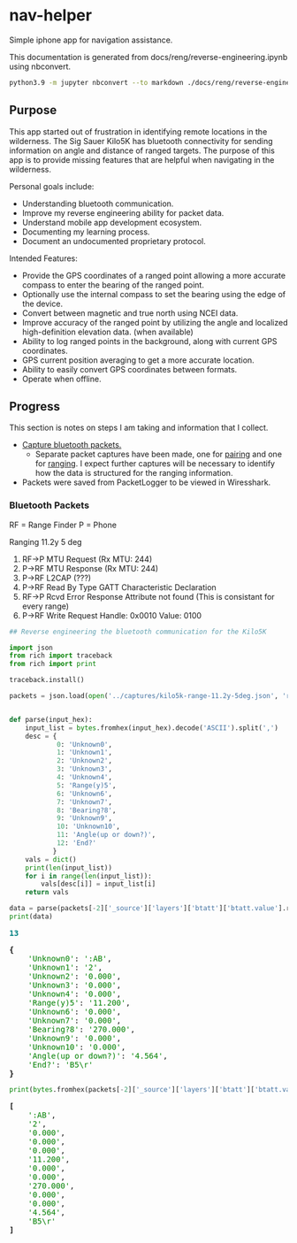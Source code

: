 # nav-helper
 Simple iphone app for navigation assistance.

This documentation is generated from docs/reng/reverse-engineering.ipynb using nbconvert.

```bash
python3.9 -m jupyter nbconvert --to markdown ./docs/reng/reverse-engineering.ipynb --output ../../README.md
```

## Purpose

This app started out of frustration in identifying remote locations in the wilderness. The Sig Sauer Kilo5K has bluetooth connectivity for sending information on angle and distance of ranged targets. The purpose of this app is to provide missing features that are helpful when navigating in the wilderness.

Personal goals include:
- Understanding bluetooth communication.
- Improve my reverse engineering ability for packet data.
- Understand mobile app development ecosystem.
- Documenting my learning process.
- Document an undocumented proprietary protocol.

Intended Features:
- Provide the GPS coordinates of a ranged point allowing a more accurate compass to enter the bearing of the ranged point.
- Optionally use the internal compass to set the bearing using the edge of the device.
- Convert between magnetic and true north using NCEI data.
- Improve accuracy of the ranged point by utilizing the angle and localized high-definition elevation data. (when available)
- Ability to log ranged points in the background, along with current GPS coordinates.
- GPS current position averaging to get a more accurate location.
- Ability to easily convert GPS coordinates between formats.
- Operate when offline.

## Progress

This section is notes on steps I am taking and information that I collect.

- [Capture bluetooth packets.](https://www.bluetooth.com/blog/a-new-way-to-debug-iosbluetooth-applications/)
    - Separate packet captures have been made, one for [pairing](docs/captures/kilo5k-pairing.json) and one for [ranging](docs/captures/kilo5k-range-11.2y-5deg.json). I expect further captures will be necessary to identify how the data is structured for the ranging information.
- Packets were saved from PacketLogger to be viewed in Wiresshark.

### Bluetooth Packets
RF = Range Finder
P = Phone

Ranging 11.2y 5 deg
1. RF->P MTU Request (Rx MTU: 244)
2. P->RF MTU Response (Rx MTU: 244)
3. P->RF L2CAP (???)
4. P->RF Read By Type GATT Characteristic Declaration
5. RF->P Rcvd Error Response Attribute not found (This is consistant for every range)
6. P->RF Write Request Handle: 0x0010 Value: 0100



```python
## Reverse engineering the bluetooth communication for the Kilo5K
```


```python
import json
from rich import traceback
from rich import print

traceback.install()

packets = json.load(open('../captures/kilo5k-range-11.2y-5deg.json', 'r'))


def parse(input_hex):
    input_list = bytes.fromhex(input_hex).decode('ASCII').split(',')
    desc = {
            0: 'Unknown0',
            1: 'Unknown1',
            2: 'Unknown2',
            3: 'Unknown3',
            4: 'Unknown4',
            5: 'Range(y)5',
            6: 'Unknown6',
            7: 'Unknown7',
            8: 'Bearing?8',
            9: 'Unknown9',
            10: 'Unknown10',
            11: 'Angle(up or down?)',
            12: 'End?'
           }
    vals = dict()
    print(len(input_list))
    for i in range(len(input_list)):
        vals[desc[i]] = input_list[i]
    return vals

```


```python
data = parse(packets[-2]['_source']['layers']['btatt']['btatt.value'].replace(':',''))
print(data)
```


<pre style="white-space:pre;overflow-x:auto;line-height:normal;font-family:Menlo,'DejaVu Sans Mono',consolas,'Courier New',monospace"><span style="color: #008080; text-decoration-color: #008080; font-weight: bold">13</span>
</pre>




<pre style="white-space:pre;overflow-x:auto;line-height:normal;font-family:Menlo,'DejaVu Sans Mono',consolas,'Courier New',monospace"><span style="font-weight: bold">{</span>
    <span style="color: #008000; text-decoration-color: #008000">'Unknown0'</span>: <span style="color: #008000; text-decoration-color: #008000">':AB'</span>,
    <span style="color: #008000; text-decoration-color: #008000">'Unknown1'</span>: <span style="color: #008000; text-decoration-color: #008000">'2'</span>,
    <span style="color: #008000; text-decoration-color: #008000">'Unknown2'</span>: <span style="color: #008000; text-decoration-color: #008000">'0.000'</span>,
    <span style="color: #008000; text-decoration-color: #008000">'Unknown3'</span>: <span style="color: #008000; text-decoration-color: #008000">'0.000'</span>,
    <span style="color: #008000; text-decoration-color: #008000">'Unknown4'</span>: <span style="color: #008000; text-decoration-color: #008000">'0.000'</span>,
    <span style="color: #008000; text-decoration-color: #008000">'Range(y)5'</span>: <span style="color: #008000; text-decoration-color: #008000">'11.200'</span>,
    <span style="color: #008000; text-decoration-color: #008000">'Unknown6'</span>: <span style="color: #008000; text-decoration-color: #008000">'0.000'</span>,
    <span style="color: #008000; text-decoration-color: #008000">'Unknown7'</span>: <span style="color: #008000; text-decoration-color: #008000">'0.000'</span>,
    <span style="color: #008000; text-decoration-color: #008000">'Bearing?8'</span>: <span style="color: #008000; text-decoration-color: #008000">'270.000'</span>,
    <span style="color: #008000; text-decoration-color: #008000">'Unknown9'</span>: <span style="color: #008000; text-decoration-color: #008000">'0.000'</span>,
    <span style="color: #008000; text-decoration-color: #008000">'Unknown10'</span>: <span style="color: #008000; text-decoration-color: #008000">'0.000'</span>,
    <span style="color: #008000; text-decoration-color: #008000">'Angle(up or down?)'</span>: <span style="color: #008000; text-decoration-color: #008000">'4.564'</span>,
    <span style="color: #008000; text-decoration-color: #008000">'End?'</span>: <span style="color: #008000; text-decoration-color: #008000">'B5\r'</span>
<span style="font-weight: bold">}</span>
</pre>




```python
print(bytes.fromhex(packets[-2]['_source']['layers']['btatt']['btatt.value'].replace(':','')).decode('ASCII').split(','))
```


<pre style="white-space:pre;overflow-x:auto;line-height:normal;font-family:Menlo,'DejaVu Sans Mono',consolas,'Courier New',monospace"><span style="font-weight: bold">[</span>
    <span style="color: #008000; text-decoration-color: #008000">':AB'</span>,
    <span style="color: #008000; text-decoration-color: #008000">'2'</span>,
    <span style="color: #008000; text-decoration-color: #008000">'0.000'</span>,
    <span style="color: #008000; text-decoration-color: #008000">'0.000'</span>,
    <span style="color: #008000; text-decoration-color: #008000">'0.000'</span>,
    <span style="color: #008000; text-decoration-color: #008000">'11.200'</span>,
    <span style="color: #008000; text-decoration-color: #008000">'0.000'</span>,
    <span style="color: #008000; text-decoration-color: #008000">'0.000'</span>,
    <span style="color: #008000; text-decoration-color: #008000">'270.000'</span>,
    <span style="color: #008000; text-decoration-color: #008000">'0.000'</span>,
    <span style="color: #008000; text-decoration-color: #008000">'0.000'</span>,
    <span style="color: #008000; text-decoration-color: #008000">'4.564'</span>,
    <span style="color: #008000; text-decoration-color: #008000">'B5\r'</span>
<span style="font-weight: bold">]</span>
</pre>


